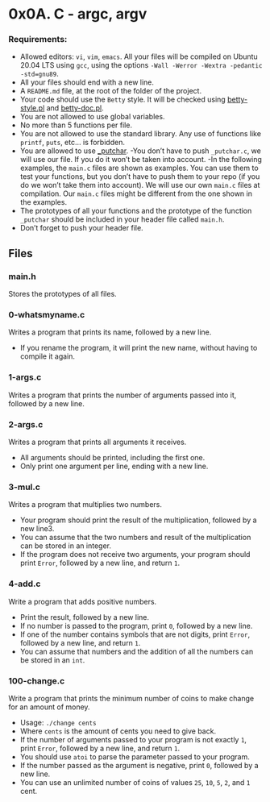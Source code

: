 # 0x0A. C - argc, argv

### Requirements:
- Allowed editors: `vi`, `vim`, `emacs`.
All your files will be compiled on Ubuntu 20.04 LTS using `gcc`, using the options `-Wall -Werror -Wextra -pedantic -std=gnu89`.
- All your files should end with a new line.
- A `README.md` file, at the root of the folder of the project.
- Your code should use the `Betty` style. It will be checked using [betty-style.pl](https://github.com/holbertonschool/Betty/blob/master/betty-style.pl) and [betty-doc.pl](https://github.com/holbertonschool/Betty/blob/master/betty-doc.pl).
- You are not allowed to use global variables.
- No more than 5 functions per file.
- You are not allowed to use the standard library. Any use of functions like `printf`, `puts`, etc… is forbidden.
- You are allowed to use [_putchar](https://github.com/holbertonschool/_putchar.c/blob/master/_putchar.c).
 -You don’t have to push `_putchar.c`, we will use our file. If you do it won’t be taken into account.
 -In the following examples, the `main.c` files are shown as examples. You can use them to test your functions, but you don’t have to push them to your repo (if you do we won’t take them into account). We will use our own `main.c` files at compilation. Our `main.c` files might be different from the one shown in the examples.
- The prototypes of all your functions and the prototype of the function `_putchar` should be included in your header file called `main.h`.
- Don’t forget to push your header file.

## Files
### main.h
Stores the prototypes of all files.

### 0-whatsmyname.c
Writes a program that prints its name, followed by a new line.
- If you rename the program, it will print the new name, without having to compile it again.

### 1-args.c
Writes a program that prints the number of arguments passed into it, followed by a new line.

### 2-args.c
Writes a program that prints all arguments it receives.
- All arguments should be printed, including the first one.
- Only print one argument per line, ending with a new line.

### 3-mul.c
Writes a program that multiplies two numbers.
- Your program should print the result of the multiplication, followed by a new line3.
- You can assume that the two numbers and result of the multiplication can be stored in an integer.
- If the program does not receive two arguments, your program should print `Error`, followed by a new line, and return `1`.

### 4-add.c
Write a program that adds positive numbers.
- Print the result, followed by a new line.
- If no number is passed to the program, print `0`, followed by a new line.
- If one of the number contains symbols that are not digits, print `Error`, followed by a new line, and return `1`.
- You can assume that numbers and the addition of all the numbers can be stored in an `int`.

### 100-change.c
Write a program that prints the minimum number of coins to make change for an amount of money.
- Usage: `./change cents`
- Where `cents` is the amount of cents you need to give back.
- If the number of arguments passed to your program is not exactly `1`, print `Error`, followed by a new line, and return `1`.
- You should use `atoi` to parse the parameter passed to your program.
- If the number passed as the argument is negative, print `0`, followed by a new line.
- You can use an unlimited number of coins of values `25`, `10`, `5`, `2`, and `1` cent.

